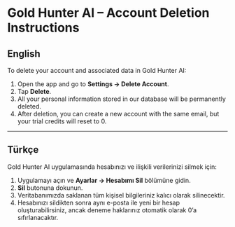 # Gold Hunter AI – Account Deletion Instructions

## English

To delete your account and associated data in Gold Hunter AI:

1. Open the app and go to **Settings → Delete Account**.
2. Tap **Delete**.
3. All your personal information stored in our database will be permanently deleted.
4. After deletion, you can create a new account with the same email, but your trial credits will reset to 0.

---

## Türkçe

Gold Hunter AI uygulamasında hesabınızı ve ilişkili verilerinizi silmek için:

1. Uygulamayı açın ve **Ayarlar → Hesabımı Sil** bölümüne gidin.
2. **Sil** butonuna dokunun.
3. Veritabanımızda saklanan tüm kişisel bilgileriniz kalıcı olarak silinecektir.
4. Hesabınızı sildikten sonra aynı e-posta ile yeni bir hesap oluşturabilirsiniz, ancak deneme haklarınız otomatik olarak 0’a sıfırlanacaktır.
